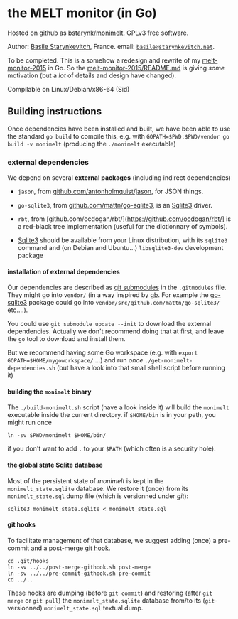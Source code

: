 # the MELT monitor (in Go)

Hosted on github as [bstarynk/monimelt](http://github.com/bstarynk/monimelt).
GPLv3 free software.

Author: [Basile Starynkevitch](http://starynkevitch.net/Basile/), France.
email: [`basile@starynkevitch.net`](mailto:basile@starynkevitch.net).

To be completed. This is a somehow a redesign and rewrite of my
[melt-monitor-2015](http://github.com/bstarynk/melt-monitor-2015) in
Go.  So the
[melt-monitor-2015/README.md](https://github.com/bstarynk/melt-monitor-2015/blob/master/README.md)
is giving *some* motivation (but a *lot* of details and design have
changed).

Compilable on Linux/Debian/x86-64 (Sid)

## Building instructions


Once dependencies have been installed and built, we have been able to
use the standard `go build` to compile this, e.g. with
`GOPATH=$PWD:$PWD/vendor go build -v monimelt` (producing the
`./monimelt` executable)

### external dependencies

We depend on several **external packages** (including indirect dependencies)

+ `jason`, from [github.com/antonholmquist/jason](https://github.com/antonholmquist/jason), for JSON things.

+ `go-sqlite3`, from [github.com/mattn/go-sqlite3](https://github.com/mattn/go-sqlite3), is an [Sqlite3](http://sqlite.org/) driver.


+ `rbt`, from
[github.com/ocdogan/rbt/](https://github.com/ocdogan/rbt/]
is a red-black tree implementation (useful for the dictionnary of
symbols).

+ [Sqlite3](http://sqlite.org/) should be available from your Linux
distribution, with its `sqlite3` command and (on Debian and Ubuntu...)
`libsqlite3-dev` development package

#### installation of external dependencies

Our dependencies are described as [git
submodules](https://git-scm.com/docs/git-submodule) in the
`.gitmodules` file. They might go into `vendor/` (in a way inspired by
[gb](https://getgb.io/). For example the
[go-sqlite3](https://github.com/mattn/go-sqlite3) package could go
into `vendor/src/github.com/mattn/go-sqlite3/` etc....).

You could use `git submodule update --init` to download the external
dependencies. Actually we don't recommend doing that at first, and
leave the `go` tool to download and install them.

But we recommend having some Go workspace (e.g. with `export
GOPATH=$HOME/mygoworkspace/` ...) and run *once*
`./get-monimelt-dependencies.sh` (but have a look into that small
shell script before running it)

#### building the `monimelt` binary

The `./build-monimelt.sh` script (have a look inside it) will build
the `monimelt` executable inside the current directory. if `$HOME/bin`
is in your path, you might run once

    ln -sv $PWD/monimelt $HOME/bin/

if you don't want to add `.` to your `$PATH` (which often is a
security hole).

#### the global state Sqlite database

Most of the persistent state of *monimelt* is kept in the
`monimelt_state.sqlite` database. We restore it (once) from its
`monimelt_state.sql` dump file (which is versionned under *git*):

    sqlite3 monimelt_state.sqlite < monimelt_state.sql

#### git hooks

To facilitate management of that database, we suggest adding (once) a
pre-commit and a post-merge [git
hook](https://git-scm.com/book/it/v2/Customizing-Git-Git-Hooks).

    cd .git/hooks
    ln -sv ../../post-merge-githook.sh post-merge
    ln -sv ../../pre-commit-githook.sh pre-commit
    cd ../..

These hooks are dumping (before `git commit`) and restoring (after
`git merge` or `git pull`) the `monimelt_state.sqlite` database
from/to its (`git`-versionned) `monimelt_state.sql` textual dump.